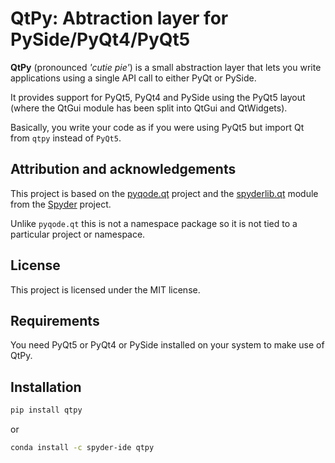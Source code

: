 # QtPy: Abtraction layer for PySide/PyQt4/PyQt5

**QtPy** (pronounced *'cutie pie'*) is a small abstraction layer that lets you
write applications using a single API call to either PyQt or PySide.

It provides support for PyQt5, PyQt4 and PySide using the PyQt5 layout (where
the QtGui module has been split into QtGui and QtWidgets).

Basically, you write your code as if you were using PyQt5 but import Qt from
``qtpy`` instead of ``PyQt5``.


## Attribution and acknowledgements

This project is based on the [pyqode.qt](https://github.com/pyQode/pyqode.qt)
project and the [spyderlib.qt](https://github.com/spyder-ide/spyder/tree/2.3/spyderlib/qt)
module from the [Spyder](https://github.com/spyder-ide/spyder) project.

Unlike `pyqode.qt` this is not a namespace package so it is not tied
to a particular project or namespace.


## License

This project is licensed under the MIT license.


## Requirements

You need PyQt5 or PyQt4 or PySide installed on your system to make use
of QtPy.


## Installation

```bash
pip install qtpy
```

or

```bash
conda install -c spyder-ide qtpy
```
